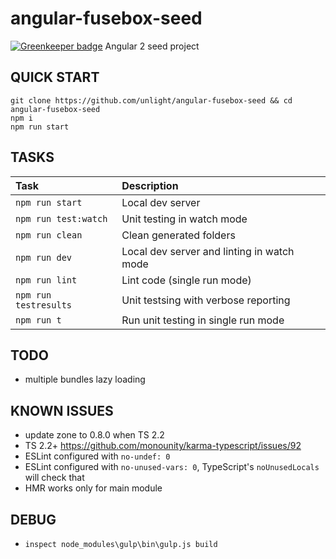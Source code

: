 angular-fusebox-seed
====================

[![Greenkeeper badge](https://badges.greenkeeper.io/unlight/angular-fusebox-seed.svg)](https://greenkeeper.io/)
Angular 2 seed project

QUICK START
---
```
git clone https://github.com/unlight/angular-fusebox-seed && cd angular-fusebox-seed
npm i 
npm run start
```

TASKS
---
| Task                  | Description                                |
|:----------------------|:-------------------------------------------|
| `npm run start`       | Local dev server                           |
| `npm run test:watch`  | Unit testing in watch mode                 |
| `npm run clean`       | Clean generated folders                    |
| `npm run dev`         | Local dev server and linting in watch mode |
| `npm run lint`        | Lint code (single run mode)                |
| `npm run testresults` | Unit testsing with verbose reporting       |
| `npm run t`           | Run unit testing in single run mode        |


TODO
---
* multiple bundles lazy loading

KNOWN ISSUES
---
* update zone to 0.8.0 when TS 2.2
* TS 2.2+ https://github.com/monounity/karma-typescript/issues/92
* ESLint configured with `no-undef: 0`
* ESLint configured with `no-unused-vars: 0`, TypeScript's `noUnusedLocals` will check that
* HMR works only for main module

DEBUG
---
* `inspect node_modules\gulp\bin\gulp.js build`

